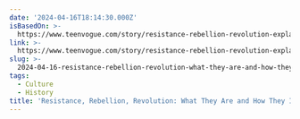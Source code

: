 ```yaml
---
date: '2024-04-16T18:14:30.000Z'
isBasedOn: >-
  https://www.teenvogue.com/story/resistance-rebellion-revolution-explainer-interviews
link: >-
  https://www.teenvogue.com/story/resistance-rebellion-revolution-explainer-interviews
slug: >-
  2024-04-16-resistance-rebellion-revolution-what-they-are-and-how-they-intersect-or-t
tags:
  - Culture
  - History
title: 'Resistance, Rebellion, Revolution: What They Are and How They Intersect | T'
---
```


